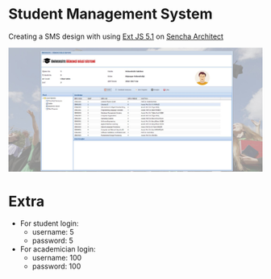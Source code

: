 # Student Management System

Creating a SMS design with using [Ext JS 5.1](http://docs.sencha.com/extjs/5.1.3/) on [Sencha Architect](https://www.sencha.com/products/architect/)

![mainpng](pngs/main.JPG)

# Extra
  * For student login:
      - username: 5
      - password: 5
  * For academician login:
      - username: 100
      - password: 100
